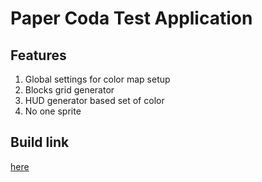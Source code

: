 # Paper Coda Test Application

## Features
1. Global settings for color map setup
2. Blocks grid generator
3. HUD generator based set of color
4. No one sprite

## Build link
[here](https://drive.google.com/file/d/1S9nihco3RWrHuoXs8w4YLJgJlZkKH6J3/view?usp=sharing)